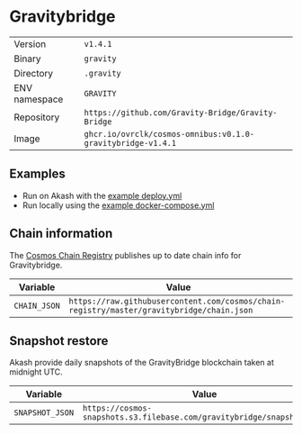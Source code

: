 # Gravitybridge

| | |
|---|---|
|Version|`v1.4.1`|
|Binary|`gravity`|
|Directory|`.gravity`|
|ENV namespace|`GRAVITY`|
|Repository|`https://github.com/Gravity-Bridge/Gravity-Bridge`|
|Image|`ghcr.io/ovrclk/cosmos-omnibus:v0.1.0-gravitybridge-v1.4.1`|

## Examples

- Run on Akash with the [example deploy.yml](./deploy.yml)
- Run locally using the [example docker-compose.yml](./docker-compose.yml)

## Chain information

The [Cosmos Chain Registry](https://github.com/cosmos/chain-registry) publishes up to date chain info for Gravitybridge.

|Variable|Value|
|---|---|
|`CHAIN_JSON`|`https://raw.githubusercontent.com/cosmos/chain-registry/master/gravitybridge/chain.json`|

## Snapshot restore

Akash provide daily snapshots of the GravityBridge blockchain taken at midnight UTC.

|Variable|Value|
|---|---|
|`SNAPSHOT_JSON`|`https://cosmos-snapshots.s3.filebase.com/gravitybridge/snapshot.json`|
